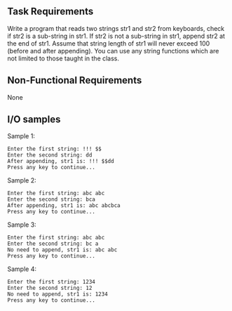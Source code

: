 ## Task Requirements
Write a program that reads two strings str1 and str2 from keyboards, check if str2 is a sub-string in str1. If str2 is not a sub-string in str1, append str2 at the end of str1. Assume that string length of str1 will never exceed 100 (before and after appending). You can use any string functions which are not limited to those taught in the class.

## Non-Functional Requirements
None

## I/O samples
Sample 1:
```
Enter the first string: !!! $$
Enter the second string: dd
After appending, str1 is: !!! $$dd
Press any key to continue...
```
Sample 2:
```
Enter the first string: abc abc
Enter the second string: bca
After appending, str1 is: abc abcbca
Press any key to continue...
```
Sample 3:
```
Enter the first string: abc abc
Enter the second string: bc a
No need to append, str1 is: abc abc
Press any key to continue...
```
Sample 4:
```
Enter the first string: 1234
Enter the second string: 12
No need to append, str1 is: 1234
Press any key to continue...
```

